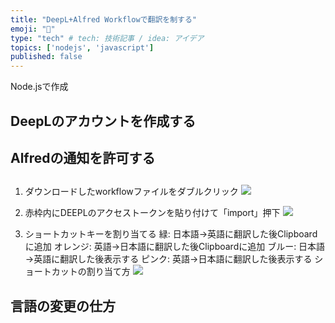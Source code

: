 ```yaml
---
title: "DeepL+Alfred Workflowで翻訳を制する"
emoji: "🤖"
type: "tech" # tech: 技術記事 / idea: アイデア
topics: ['nodejs', 'javascript']
published: false
---
```


Node.jsで作成
## DeepLのアカウントを作成する
## Alfredの通知を許可する

## 
1. ダウンロードしたworkflowファイルをダブルクリック
![](https://i.gyazo.com/5297a04eba8b83a385578f097656131f.png)

2. 赤枠内にDEEPLのアクセストークンを貼り付けて「import」押下
![](https://i.gyazo.com/5b2379b1b28aea65a6b62adacb47ddb7.png)

3. ショートカットキーを割り当てる
緑: 日本語→英語に翻訳した後Clipboardに追加
オレンジ: 英語→日本語に翻訳した後Clipboardに追加
ブルー: 日本語→英語に翻訳した後表示する
ピンク: 英語→日本語に翻訳した後表示する
ショートカットの割り当て方
![](https://i.gyazo.com/da63d0060f79420e8312b6edfb8263c8.png)


## 言語の変更の仕方
